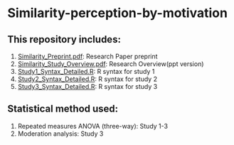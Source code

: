 # Similarity-perception-by-motivation

## This repository includes:
1. [Similarity_Preprint.pdf](https://github.com/yyklee/Similarity-perception-by-motivation/blob/main/Similarity_Preprint.pdf): Research Paper preprint
2. [Similarity_Study_Overview.pdf](https://github.com/yyklee/Similarity-perception-by-motivation/blob/main/Similarity_Study_Overview.pdf): Research Overview(ppt version)
3. [Study1_Syntax_Detailed.R](https://github.com/yyklee/Similarity-perception-by-motivation/blob/main/Study%201_Syntax_Detailed.R): R syntax for study 1
4. [Study2_Syntax_Detailed.R](https://github.com/yyklee/Similarity-perception-by-motivation/blob/main/Study%202_Syntax_Detailed.R): R syntax for study 2
5. [Study3_Syntax_Detailed.R](https://github.com/yyklee/Similarity-perception-by-motivation/blob/main/Study%203_Syntax_Detailed.R): R syntax for study 3

## Statistical method used:
1. Repeated measures ANOVA (three-way): Study 1-3
2. Moderation analysis: Study 3
